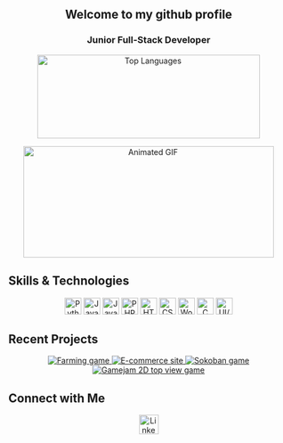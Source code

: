 <h2 align="center">Welcome to my github profile</h2>
<h3 align="center">Junior Full-Stack Developer</h3>

<p align="center">
  <img src="https://github-readme-stats.vercel.app/api/top-langs?username=NeonSamurai144hz&locale=en&hide_title=false&layout=compact&card_width=320&langs_count=5&theme=transparent&hide_border=false" alt="Top Languages" height="150" width="400" />
</p>

<p align="center">
  <img src="https://giffiles.alphacoders.com/480/48044.gif" alt="Animated GIF" height="200" width="450" />
</p>

## Skills & Technologies

<p align="center">
  <img src="https://cdn.jsdelivr.net/gh/devicons/devicon/icons/python/python-original.svg" alt="Python" height="30" />
  <img src="https://cdn.jsdelivr.net/gh/devicons/devicon/icons/java/java-original.svg" alt="Java" height="30" />
  <img src="https://cdn.jsdelivr.net/gh/devicons/devicon/icons/javascript/javascript-original.svg" alt="JavaScript" height="30" />
  <img src="https://cdn.jsdelivr.net/gh/devicons/devicon/icons/php/php-original.svg" alt="PHP" height="30" />
  <img src="https://cdn.jsdelivr.net/gh/devicons/devicon/icons/html5/html5-original.svg" alt="HTML5" height="30" />
  <img src="https://cdn.jsdelivr.net/gh/devicons/devicon/icons/css3/css3-original.svg" alt="CSS3" height="30" />
  <img src="https://cdn.jsdelivr.net/gh/devicons/devicon/icons/wordpress/wordpress-original.svg" alt="WordPress" height="30" />
  <img src="https://cdn.jsdelivr.net/gh/devicons/devicon/icons/c/c-original.svg" alt="C" height="30" />
  <img src="https://cdn.jsdelivr.net/gh/devicons/devicon/icons/figma/figma-original.svg" alt="UI/UX (Figma)" height="30" />
</p>

## Recent Projects

<p align="center">
  <a href="https://github.com/NeonSamurai144hz/FarmMyFarm">
    <img src="https://github-readme-stats.vercel.app/api/pin/?username=NeonSamurai144hz&repo=FarmMyFarm&theme=transparent" alt="Farming game" />
  </a>
  <a href="https://github.com/NeonSamurai144hz/projet-fullstack-nikita">
    <img src="https://github-readme-stats.vercel.app/api/pin/?username=NeonSamurai144hz&repo=projet-fullstack-nikita&theme=transparent" alt="E-commerce site" />
  </a>
  <a href="https://github.com/NeonSamurai144hz/projet-sokoban.git">
    <img src="https://github-readme-stats.vercel.app/api/pin/?username=NeonSamurai144hz&repo=projet-sokoban.git&theme=transparent" alt="Sokoban game" />
  </a>
  <a href="https://github.com/TheKings294/SUNGOD">
    <img src="https://github-readme-stats.vercel.app/api/pin/?username=TheKings294&repo=SUNGOD&theme=transparent" alt="Gamejam 2D top view game" />
  </a>
</p>

## Connect with Me

<p align="center">
  <a href="https://www.linkedin.com/in/nikita-bobeica-498ab5327/">
    <img src="https://img.shields.io/static/v1?message=LinkedIn&logo=linkedin&label=&color=0077B5&logoColor=white&labelColor=&style=for-the-badge" alt="LinkedIn" height="35" />
  </a>
</p>

